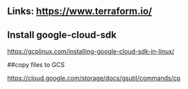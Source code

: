 ## Links: https://www.terraform.io/

## Install google-cloud-sdk

https://gcplinux.com/installing-google-cloud-sdk-in-linux/

##copy files to GCS

https://cloud.google.com/storage/docs/gsutil/commands/cp              

